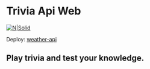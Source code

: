# Trivia Api Web
[![N|Solid](https://blogs.biomedcentral.com/on-medicine/wp-content/uploads/sites/6/2019/02/quiz.jpg)](https://trivia-app-web.netlify.app/) 

Deploy: [weather-api](https://trivia-app-web.netlify.app/) 

## Play trivia and test your knowledge.


